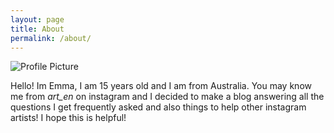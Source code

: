 ```yaml
---
layout: page
title: About
permalink: /about/
---
```


<img src="{{ site.baseurl }}/assets/35102259.jpeg" title="Profile Picture" class="profile">

Hello! Im Emma,  I am 15 years old and I am from Australia. You may know me from *art_en* on instagram and I decided to make a blog answering all the questions I get frequently asked and also things to help other instagram artists! I hope this is helpful! 


